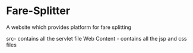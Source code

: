 # Fare-Splitter
A website which provides platform for fare splitting

src- contains all the servlet file
Web Content - contains all the jsp and css files
